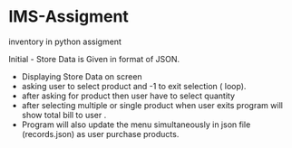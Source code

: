 # IMS-Assigment
inventory in python assigment

Initial - Store Data is Given in format of JSON.

- Displaying Store Data on screen 
- asking user to select product and -1 to exit selection ( loop).
- after asking for product then user have to select quantity
- after selecting multiple or single product when user exits program will show total bill to user . 
- Program will also update the menu simultaneously in json file (records.json) as user purchase products.

